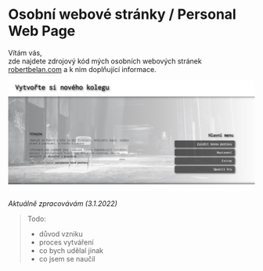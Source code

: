 # Osobní webové stránky / Personal Web Page  

Vítám vás,  
zde najdete zdrojový kód mých osobních webových stránek [robertbelan.com](https://www.robertbelan.com/) a k nim doplňující informace.  

![Website's Homepage Screenshot](./screen-website.jpg)

*Aktuálně zpracovávám (3.1.2022)*

> Todo:
>  - důvod vzniku
>  - proces vytváření
>  - co bych udělal jinak
>  - co jsem se naučil
